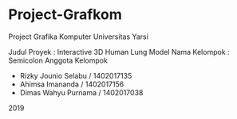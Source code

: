 # Project-Grafkom
Project Grafika Komputer Universitas Yarsi

Judul Proyek : Interactive 3D Human Lung Model
Nama Kelompok : Semicolon
Anggota Kelompok
- Rizky Jounio Selabu / 1402017135
- Ahimsa Imananda / 1402017156
- Dimas Wahyu Purnama / 1402017038

2019
